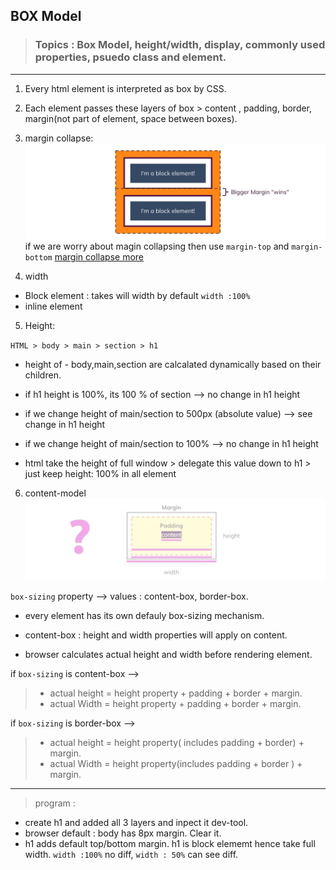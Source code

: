 ## BOX Model

> ### Topics :  Box Model, height/width, display, commonly used properties, psuedo class and element.
***

1. Every html element is interpreted as box by CSS.
2. Each element passes these layers of box >  content , padding, border, margin(not part of element, space between boxes).
3. margin collapse:
![img](https://github.com/lekhrajdinkar/css_html/blob/master/NOTES-CSS/assets/margin.JPG)
if we are worry about magin collapsing then use `margin-top` and `margin-bottom`
[margin collapse more](https://developer.mozilla.org/en-US/docs/Web/CSS/CSS_Box_Model/Mastering_margin_collapsing)

4. width
- Block element : takes will width by default `width :100%`
- inline element

5. Height:

`HTML > body > main > section > h1`
- height of - body,main,section are calcalated dynamically based on their children.
- if h1 height is 100%, its 100 % of section --> no change in h1 height
- if we change height of main/section to 500px (absolute value) --> see change in h1 height
- if we change height of main/section to 100% -->  no change in h1 height

- html take the height of full window > delegate this value down to h1 > just keep height: 100% in all element

6. content-model
![img](https://github.com/lekhrajdinkar/css_html/blob/master/NOTES-CSS/assets/cm1.JPG)

`box-sizing` property --> values : content-box, border-box.

- every element has its own defauly box-sizing mechanism.
- content-box : height and width properties will apply on content. 

- browser calculates actual height and width before rendering element.

if  `box-sizing` is content-box --> 
> - actual height = height property  + padding + border + margin.
> - actual Width = height property  + padding + border + margin.

if  `box-sizing` is border-box --> 
> - actual height = height property( includes padding + border) + margin.
> - actual Width = height property(includes padding + border ) + margin.

***
> program :
- create h1 and added all 3 layers and inpect it dev-tool.
- browser default : body has 8px margin. Clear it.
- h1 adds default top/bottom margin. h1 is block elememt hence take full width. `width :100%` no diff, `width : 50%` can see diff.



